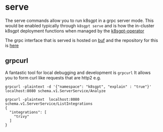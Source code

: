 # serve

The serve commands allow you to run k8sgpt in a grpc server mode.
This would be enabled typically through `k8sgpt serve` and is how the in-cluster k8sgpt deployment functions when managed by the [k8sgpt-operator](https://github.com/k8sgpt-ai/k8sgpt-operator)

The grpc interface that is served is hosted on [buf](https://buf.build/k8sgpt-ai/schemas) and the repository for this is [here](https://github.com/k8sgpt-ai/schemas)

## grpcurl

A fantastic tool for local debugging and development is `grpcurl` 
It allows you to form curl like requests that are http2
e.g. 

```
grpcurl -plaintext -d '{"namespace": "k8sgpt", "explain" : "true"}' localhost:8080 schema.v1.ServerService/Analyze
```

```
grpcurl -plaintext  localhost:8080 schema.v1.ServerService/ListIntegrations
{
  "integrations": [
    "trivy"
  ]
}

```
